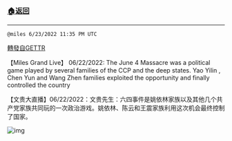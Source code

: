 ###  [:house:返回](README.md)
---


`@miles 6/23/2022 11:35 PM UTC`

[轉發自GETTR](https://gettr.com/post/p1fg66o9458)

【Miles Grand Live】 06/22/2022: The June 4 Massacre was a political game played by several families of the CCP and the deep states. Yao Yilin , Chen Yun and Wang Zhen families exploited the opportunity and finally controlled the country 

【文贵大直播】06/22/2022：文贵先生：六四事件是姚依林家族以及其他几个共产党家族共同玩的一次政治游戏。姚依林、陈云和王震家族利用这次机会最终控制了国家。


![img](https://media.gettr.com/group22/getter/2022/06/23/23/98b237a5-05d5-c299-7977-188e9625b673/out.jpg)
